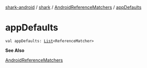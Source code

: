 [shark-android](../../index.md) / [shark](../index.md) / [AndroidReferenceMatchers](index.md) / [appDefaults](./app-defaults.md)

# appDefaults

`val appDefaults: `[`List`](https://kotlinlang.org/api/latest/jvm/stdlib/kotlin.collections/-list/index.html)`<ReferenceMatcher>`

**See Also**

[AndroidReferenceMatchers](index.md)

